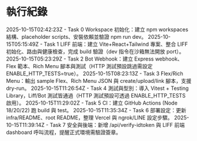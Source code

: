 # 執行紀錄

2025-10-15T02:42:23Z - Task 0 Workspace 初始化：建立 npm workspaces 結構、placeholder scripts、安裝依賴並驗證 npm run dev。
2025-10-15T05:15:49Z - Task 1 LIFF 前端：建立 Vite+React+Tailwind 專案、整合 LIFF 初始化、路由與健康檢查，完成 build 驗證（dev 指令在沙箱無法開放 port）。
2025-10-15T05:23:29Z - Task 2 Bot Webhook：建立 Express webhook、Flex 範本、Rich Menu 腳本與測試（HTTP 測試預設跳過需設定 ENABLE_HTTP_TESTS=true）。
2025-10-15T08:23:13Z - Task 3 Flex/Rich Menu：輸出 sample Flex、Rich Menu JSON 與 create/upload/link 腳本，支援 dry-run。
2025-10-15T11:26:54Z - Task 4 測試與型別：導入 Vitest + Testing Library，Liff/Bot 測試皆通過（HTTP 測試預設可透過 ENABLE_HTTP_TESTS 啟用）。
2025-10-15T11:29:02Z - Task 5 CI：建立 GitHub Actions (Node 18/20/22) 跑 build 與 test。
2025-10-15T11:35:34Z - Task 6 部署設定：更新 infra/README、root README，整理 Vercel 與 ngrok/LINE 設定步驟。
2025-10-15T11:39:14Z - Task 7 安全與後端：新增 /api/verify-idtoken 與 LIFF 前端 dashboard 呼叫流程，提醒正式環境需驗證簽章。

